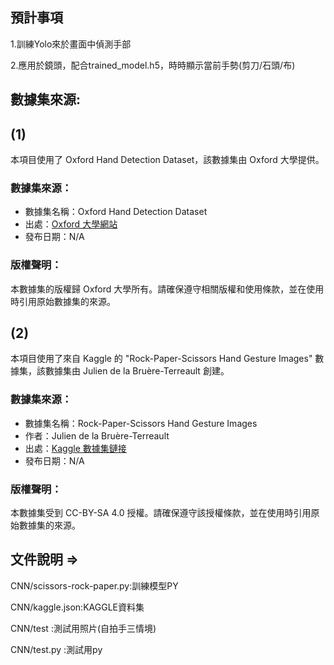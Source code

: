 ## 預計事項
1.訓練Yolo來於畫面中偵測手部

2.應用於鏡頭，配合trained_model.h5，時時顯示當前手勢(剪刀/石頭/布)




## 數據集來源:
## (1)

本項目使用了 Oxford Hand Detection Dataset，該數據集由 Oxford 大學提供。

### 數據集來源：

- 數據集名稱：Oxford Hand Detection Dataset
- 出處：[Oxford 大學網站](https://www.robots.ox.ac.uk/~vgg/data/hands/)
- 發布日期：N/A

### 版權聲明：

本數據集的版權歸 Oxford 大學所有。請確保遵守相關版權和使用條款，並在使用時引用原始數據集的來源。



## (2)

本項目使用了來自 Kaggle 的 "Rock-Paper-Scissors Hand Gesture Images" 數據集，該數據集由 Julien de la Bruère-Terreault 創建。

### 數據集來源：

- 數據集名稱：Rock-Paper-Scissors Hand Gesture Images
- 作者：Julien de la Bruère-Terreault
- 出處：[Kaggle 數據集鏈接](https://www.kaggle.com/drgfreeman/rockpaperscissors)
- 發布日期：N/A

### 版權聲明：

本數據集受到 CC-BY-SA 4.0 授權。請確保遵守該授權條款，並在使用時引用原始數據集的來源。


## 文件說明 => 

CNN/scissors-rock-paper.py:訓練模型PY

CNN/kaggle.json:KAGGLE資料集

CNN/test :測試用照片(自拍手三情境)

CNN/test.py :測試用py